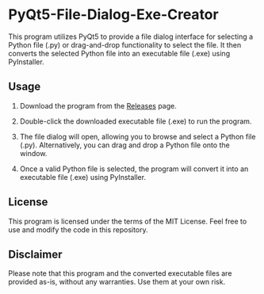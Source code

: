 # PyQt5-File-Dialog-Exe-Creator

This program utilizes PyQt5 to provide a file dialog interface for selecting a Python file (.py) or drag-and-drop functionality to select the file. It then converts the selected Python file into an executable file (.exe) using PyInstaller.

## Usage

1. Download the program from the [Releases](link_to_releases_page) page.

2. Double-click the downloaded executable file (.exe) to run the program.

3. The file dialog will open, allowing you to browse and select a Python file (.py). Alternatively, you can drag and drop a Python file onto the window.

4. Once a valid Python file is selected, the program will convert it into an executable file (.exe) using PyInstaller.

## License

This program is licensed under the terms of the MIT License. Feel free to use and modify the code in this repository.

## Disclaimer

Please note that this program and the converted executable files are provided as-is, without any warranties. Use them at your own risk.





